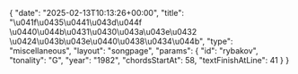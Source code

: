 {
    "date": "2025-02-13T10:13:26+00:00",
    "title": "\u041f\u0435\u0441\u043d\u044f \u0440\u044b\u0431\u0430\u043a\u043e\u0432 \u0424\u043b\u043e\u0440\u0438\u0434\u044b",
    "type": "miscellaneous",
    "layout": "songpage",
    "params": {
        "id": "rybakov",
        "tonality": "G",
        "year": "1982",
        "chordsStartAt": 58,
        "textFinishAtLine": 41
    }
}